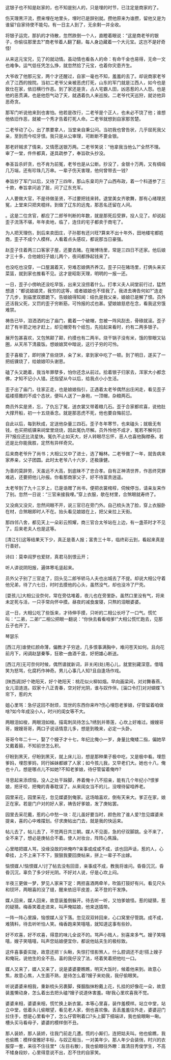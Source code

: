 <!-- { "loadSidebar": true } -->
这银子也不知是赵家的，也不知是别人的，只是埋的时节，已注定是商家的了。

伤天理黑汗流，攒来埋在地里头，埋时已是辞别就。攒他原来为谁攒，留他又是为谁留?自家待使不能勾。有一日主人到了，无余剩一并全收。

将银子运完，那扒的才待散，忽然跌倒一个人，直瞪着眼说：“这是商老爷的银子，你偷往那里去?”商老爷着人翻了翻，每人身边藏着一个大元宝。这岂不是好奇怪!

从来这元宝兄，见了的就动情。虽动情也看各人的命：有命千金也易得，无命一文也难争。运气低任凭怎么挣，就忽然拾了元宝，也着你灾患齐生。

大爷收了他那元宝，两个才还醒过，自家一毫也不知，羞羞的去了。却说商家老爷点了江西的按院。当初二老爷父亲被恶虎打死，山东的军门就是江西人，如今也是致仕在家，依旧横行作恶。到了家还是贪，占人宅霸人田，凶恶惹的人人怨。也是他的恶贯满，也是他怨气动了天，就遇着仇人来巡按。二老爷代天巡狩，就访他异恶奇贪。

那军门听说他来到也害怕。他若是改行，二老爷是个正人，也未必不饶了他；谁想他依旧作恶，就被一个秀才告着打死人命。二老爷就想到自家那苦楚。

二老爷动了心，出了票要拿人，当堂亲自秉公问。当初我也曾告状，几乎屈死我父亲，至到而今咬牙恨。我只是从公审理，可断断不要金银。

那老奸贼求了情来，又情愿送银万两。二老爷笑说：“他拿我当他么?”全然不理。审了一堂，件件都真，遂具疏参了，奉旨砍头抄没。

奉圣旨杀奸贪，也不肯为前冤，老爷也是从公断。抄没了，金银十万两，又有绸缎几万端，还有珍珠几万串。一辈子伤天害理，他何曾带去一钱?

奉旨抄了军门以后，又待了三四年，那山东臬司升了山西布政，着一个科道参了三十款，奉旨拿问追了脏，问了辽东充军。

人人要做大官，不是待做圣贤，不过要把钱来转。退堂美女齐歌舞，那有心绪理民冤，上堂来只把夹棍绊。到做了辽东的远鬼，那恶名还留在人间。

。这是二位贪官，都应了二郎爷判断的年数，就是那死后受罪，投人见了。却说起歪子流荡不堪，年年卖地，临了，连住的宅子都卖于商宅了。

为人把天理伤，到后来卖田庄，子孙那有还兴旺?算来不出十年外，田地楼宅都姓商，歪子不成个人模样。人看着点头感叹，都说那当日豪强。

赵歪子住着两三口客家子屋，还要去赌。在赌博场里，常是三四日不还家。他后娘才三十多，合他媳妇子娘儿两个，夜间都挣起钱来了。

也没吃也没穿，一口屋漏着天，穷难忍娘俩齐养汉。歪子只在赌场里，打俩头来买菜篮，就到家也推看不见。这才是昭彰天理，明明的一报一还。

一日，歪子小傍晌还没吃早饭，出来又没捞着什么。打孝义夫人祠堂前行过，猛然想道：“都说娘娘灵，我穷的这等，或者娘娘也不怪我了。我进去祷告何如?”连走了几步，到庙里双膝跪下。告娘娘得知闻：结仇是我父亲，娘娘已是解了恨。员外还活我父死，又罚的歪子穷断筋，可怜报的忒也甚。望娘娘慈悲在念，看我这穷饿难禁。

祷告已毕，泪洒洒的出了庙门，戴着一个破帽，忽被一阵风刮去，骨碌就滚。歪子赶了有半箭之地才赶上，却见帽旁有个纸包，先拾起来看时，约有二两多银子。

展开包甚喜欢，又包煞颠了颠，约摸也有二两半。烧干锅子没有米，饿的黎眼又钻圈，从天吊下清晨饭。想娘娘冥中暗说，这行子穷的可怜。

歪子喜极了，即时换了些烧饼，籴了米，拿到家中吃了一顿。到了明日，遂买了一把纸锞烧了，给娘娘叩头谢恩。

磕了头又跪着，我当年罪孽多，怕你还念从前过。拾着银子归家去，浑家大小都念佛，才知不记小人错。还指望从今以后，给我点小小生活。

歪子出了庙门，往家正走，也是娘娘指引，正遇着太老爷偶然出庄闲走，看见歪子褴褛搭撒的不成个态状，便叫人送了一身袍，一顶帽，杂粮两石。

商员外实是贤，忘，了仇忘了冤，送衣裳又带着粮几石。歪于合家都欢喜，说他肚大撑开船，初一十五烧香念。就是那恶虎不死，他也要自悔前愆。

自此以后，每到秋成，定送他杂量三四石。歪子冬年寒节，也来磕头；就极无有钱，也买把纸锞来祠堂里烧烧，因此冤仇尽解。员外怜他不成才，冤若不解何日开?报应还比流星快。冤仇不止如天大，好人转眼尽忘怀，恶人也喜他胸襟泰。若还是比你能我胜，定然有异样奇灾。

后来商老爷升了尚书；大相公又中了进士，选了翰林。二老爷做了一年，就告病来家养亲，父子团圆。此时太老爷八十六岁，还极康健。

为善的莫辞劳，天虽远不大高，到底昧不了忠合孝。自有正神清世界，作恶终究罪难逃，还要把他儿孙报。你看那商家父子，好不待富贵逍遥。

太老爷到了九十三岁上，已是诰赠了尚书，便把衣裳棺椁，伺候停当，请亲友来作了别。忽然一日说：“三官来接我哩。”穿上衣服，欹在材里，合煞眼就寿终了。

又没病又没灾，忽然间眼不开，说三官已在旁门外。自己梳头洗了脸，穿上衣服卧在材，合煞眼即时人不在。抬头看见娘娘在上，把父亲拉上天街。

那四邻八舍，都见天上一朵彩云照耀，商三官合太爷站在上边，有一盏茶时才不见了。后来老夫人也是这等。

[清江引]这等结果天下少，真正是善人报；富贵三十年，临终彩云到，看起来真是行善好。

诗曰：莫幸阎罗也爱财，真君马到恨云开；

听人讲说阴阳报，遍体寒毛竖起来。

员外父子别了三官走了，回头见二郎爷轿马人夫也出城去了不提。却说大相公守着他兄弟，待了六七日，时时去摸他的心头，虽然没气，却也没冷了尸壳。

[耍孩儿]大相公没奈何，常在旁估堆着，夜儿也在旁里卧。虽然口里没有气，将来未定死与活，一只手常向怀中摸。昼夜的减食废寝，只熬的泪眼婆婆。

这一日，大相公吃了些饭来，才待伸手摸，只听的二相公长吁了一口气。慌忙叫：“二弟，二弟!”二相公把眼一翻说：“你快去看看咱爹!”大相公慌忙跑去，见那丘子也开了。

琴瑟乐

[西江月]谁使红颜命薄，偏教才子穷途，几多恨事满胸中，难问苍天如何。且向花前月下，闲调赵瑟秦筝，狂歌一曲酒千盅，好把雄心断送。

[西江月]无可奈何时候，偶然谱就新词，非关闲(处)用心儿，就里别藏深意。借嘻笑为怒骂，化腐朽作神奇。男儿心事几人知?且自逢场作戏。

[陕西调]好个艳阳天，好个艳阳天：桃花似火柳如烟。早向画梁间，对对舞春燕，女儿泪涟涟。奴家十八正青春，空对好光阴，谁与奴作伴。[淄口令打]对对蝴蝶飞帘下，惹的大

姐心里骂：急仔这回不耐烦，现世的东西你来咋?伤心埋怨老爹娘，仔管留着咱做啥?如今年成没小人，时兴的闺女等不大。

两眼泪如梭，两眼泪如梭。描鸾刺凤待怎么?绣到并蒂莲，心坎上好难过。嫂嫂哥哥，嫂嫂哥哥，两口子说话情意儿多，想是到晚来，必定一头卧。

哥哥今年二十一，娶了个嫂子才十七，年纪比俺小一岁，身量比俺矮二指，偏她早又戴着箍，不知前世怎么积。

仔盼到黑天，仔盼到黑天，就上床儿沿，想是那种果子极中吃，又是极中看。埋怨爹妈，埋怨爹妈，同行姊妹都嫁了人家；如今孩儿我，又早老们大。她也十八，俺也十八，想是哪点儿不如她?不知老爹娘，待仔管留着俺咋?

寻思起来添烦恼，没人之处干跺脚，养着俺十八不招亲，能有几个年纪小?恨爹娘，把牙咬，把俺的青春耽误了。从来闺女当不的儿，没哩待留咱养老。

园里采花，园里采花，忽见媒婆到俺家。这场暗喜欢，倒有天来大。爹正在家，娘正在家。若是门户对的好人家，祷告好爹娘，发了庚帖罢。

园里去采花戴，惹的心中愁一块：花儿虽好要当时，颜色败了谁人爱?忽见媒婆来提亲，喜的心中难摆划。仔求庚帖出门去，就是我的快运来。

帖儿去了，帖儿去了，不觉两日共三朝。媒人不见面，急的仔双脚跳。全不来了，全不来了，想必是庚帖合不着。使人对妆台，阵阵心焦躁。

心里暗把媒人骂，没缘没故的哄俺咋?亲事或成或不成，该也回声话，惹的人，心牵挂，上不上来下不下，狠狠我要回庚帖来，拼上一辈子不出嫁。

恼恨媒人!恼恨媒人!讨了帖去没有回音，亲事成不成，教我将谁问。昏昏沉沉，昏昏沉沉，辜负了多少好光阴。不好对人说，仔是心坎上闷。

半夜三更做一梦，梦见人家来下定：两担喜酒两牵羊，吹笛打鼓好有兴。看见尺头和钗环，两眼喜的没了缝，醒来依旧平皮差，呆不登的干发挣。

媒人回来，媒人回来，故意装羞倒躲开。待去听一听，又怕爹娘怪。惹的疑猜，惹的疑猜。梅香笑着走进来，叫声俺姑娘，他来送插带。

一阵一阵心里躁，恼恨媒人没下落。忽见双双转回来，心口窝里仔管跳。成不成，难猜料，待去听听怕人笑。梅香跑来笑嘻嘻，就知道这事有些妙。

好不欢喜，好不欢喜，得意的味儿全说不的。骂声小贱人，别喜来多气。嫂子笑嘻嘻，嫂子笑嘻嘻，叫声您姑娘便宜你，都说他姑夫生的极标致。

这件喜事委实陡，故意还把丫头瞅，失惊打怪影煞人，什么腔调还不走!搭上嫂子和俺玩，说他生的全不丑。喜的我仔没了法，呸着笑着把他吐一口。

媒人又来了，媒人又来了，说是婆婆要瞧瞧，明天大饭时，候着他来到。故意心焦，故意心焦，人生面不熟，是待怎么着?嫂子来劝我，我仔偷眼笑。

听说婆婆来相我，重新梳头另裹脚，搽胭脂抹粉戴上花，扎挂的好像花一朵，故意装羞懒动身，怎么着出去把头磕?嫂子说道休害羞。嗨!我心里欢喜我不觉。

婆婆来相，婆婆来相，慌忙换上新衣裳。本等心里喜，装作羞模样。站立中堂，站立中堂，低着头儿偷眼望，看见老人家，倒也喜欢像。丢丢羞羞往外走，婆婆迎门拉住手，想是心里看中了，怎么仔管咧着口?头上脚下细端详，我也偷眼瞅一瞅。槽头买马看母子，婆婆的模样倒不丑。

那人装娇，那人装娇，往我门前走几遭。慌的小厮们，连把姑夫叫。他也偷瞧，我也偷瞧：模样俊雅好丰标，与奴正相当，一对美年少。那人年少会装俏，时兴的衣服穿一套，来往不住往里*（左目右散），我也偷眼往外瞭：眉清目秀俊学生，不高不矮身段妙，心里得意说不出，忍不住的自家笑。

